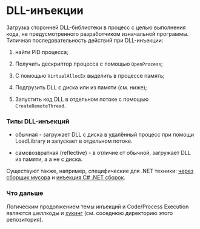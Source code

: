 DLL-инъекции
============

Загрузка сторонней DLL-библиотеки в процесс с целью выполнения кода, не 
предусмотренного разработчиком изначальной программы.
Типичная последовательность действий при DLL-инъекции:

1. найти PID процесса;

2. Получить дескриптор процесса с помощью `OpenProcess`;

3. С помощью `VirtualAllocEx` выделить в процессе память;

4. Подгрузить DLL с диска или из памяти (см. ниже);

5. Запустить код DLL в отдельном потоке с помощью `CreateRemoteThread`.


### Типы DLL-инъекций

* обычная - загружает DLL с диска в удалённый процесс при помощи LoadLibrary и 
  запускает в отдельном потоке.

* самовозвратная (reflective) - в отличие от обычной, загружает DLL из памяти, а
  а не с диска.

Существуют также, например, специфические для .NET техники: 
[через сборщик мусора](https://www.ired.team/offensive-security/code-injection-process-injection/injecting-dll-via-custom-.net-garbage-collector-environment-variable-complus_gcname) и 
[инъекция C# .NET сборок](https://www.ired.team/offensive-security/code-injection-process-injection/injecting-and-executing-.net-assemblies-to-unmanaged-process).

### Что дальше

Логическим продолжением темы инъекций и Code/Process Execution являются шеллкоды
и [хукинг](../hooking/README.md) (см. соседнюю директорию этого репозитория).